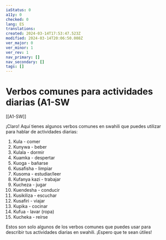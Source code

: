 ```yaml
---
iaStatus: 0
a11y: 0
checked: 0
lang: ES
translations: 
created: 2024-03-14T17:53:47.523Z
modified: 2024-03-14T20:06:50.008Z
ver_major: 0
ver_minor: 1
ver_rev: 1
nav_primary: []
nav_secondary: []
tags: []
---
```

# Verbos comunes para actividades diarias (A1-SW

[[A1-SW]]

¡Claro! Aquí tienes algunos verbos comunes en swahili que puedes utilizar para hablar de actividades diarias:

1. Kula - comer
2. Kunywa - beber
3. Kulala - dormir
4. Kuamka - despertar
5. Kuoga - bañarse
6. Kusafisha - limpiar
7. Kusoma - estudiar/leer
8. Kufanya kazi - trabajar
9. Kucheza - jugar
10. Kuendesha - conducir
11. Kusikiliza - escuchar
12. Kusafiri - viajar
13. Kupika - cocinar
14. Kufua - lavar (ropa)
15. Kucheka - reírse

Estos son solo algunos de los verbos comunes que puedes usar para describir tus actividades diarias en swahili. ¡Espero que te sean útiles!

